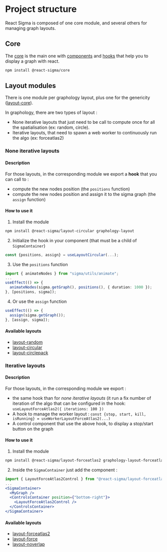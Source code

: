 # Project structure

React Sigma is composed of one core module, and several others for managing graph layouts.

## Core

The [core](/docs/api/core) is the main one with [components](/docs/api/core#component) and [hooks](/docs/api/core#hook) that help you to display a graph with react.

```bash
npm install @react-sigma/core
```

## Layout modules

There is one module per graphology layout, plus one for the genericity ([layout-core](/docs/api/layout-core)).

In graphology, there are two types of layout :

- None iterative layouts that just need to be call to compute once for all the spatialisation (ex: random, circle).
- Iterative layouts, that need to spawn a web worker to continuously run the algo (ex: forceatlas2)

### None iterative layouts

#### Description

For those layouts, in the corresponding module we export a **hook** that you can call to :

- compute the new nodes position (the `positions` function)
- compute the new nodes position and assign it to the sigma graph (the `assign` function)

#### How to use it

1. Install the module

```bash
npm install @react-sigma/layout-circular graphology-layout
```

2. Initialize the hook in your component (that must be a child of `SigmaContainer`)

```typescript
const {positions, assign} = useLayoutCircular(...);
```

3.  Use the `positions` function

```typescript
import { animateNodes } from "sigma/utils/animate";
...
useEffect(() => {
  animateNodes(sigma.getGraph(), positions(), { duration: 1000 });
}, [positions, sigma]);
```

4. Or use the `assign` function

```typescript
useEffect(() => {
  assign(sigma.getGraph());
}, [assign, sigma]);
```

#### Available layouts

- [layout-random](/docs/api/layout-random)
- [layout-circular](/docs/api/layout-circular)
- [layout-circlepack](/docs/api/layout-circlepack)

### Iterative layouts

#### Description

For those layouts, in the corresponding module we export :

- the same hook than for _none iterative layouts_ (it run a fix number of iteration of the algo that can be configured in the hook: `useLayoutForceAtlas2({ iterations: 100 })`
- A hook to manage the worker layout : `const {stop, start, kill, isRunning} = useWorkerLayoutForceAtlas2(...)`
- A control component that use the above hook, to display a stop/start button on the graph

#### How to use it

1. Install the module

```bash
npm install @react-sigma/layout-forceatlas2 graphology-layout-forceatlas2
```

2. Inside the `SigmaContainer` just add the component :

```jsx
import { LayoutForceAtlas2Control } from "@react-sigma/layout-forceatlas2";
...
<SigmaContainer>
  <MyGraph />
  <ControlsContainer position={"bottom-right"}>
    <LayoutForceAtlas2Control />
  </ControlsContainer>
</SigmaContainer>
```

#### Available layouts

- [layout-forceatlas2](/docs/api/layout-forceatlas2)
- [layout-force](/docs/api/layout-force)
- [layout-noverlap](/docs/api/layout-noverlap)
